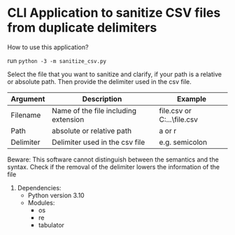 
# CLI Application to sanitize CSV files from duplicate delimiters

How to use this application?

run `python -3 -m sanitize_csv.py` 

Select the file that you want to sanitize and clarify, if your path is a relative or absolute path.
Then provide the delimiter used in the csv file.


| Argument   | Description                          | Example                     |
| -----------| ------------------------------------ | --------------------------- |
| Filename   | Name of the file including extension | file.csv or C:\...\file.csv |
| Path       | absolute or relative path            | a or r                      |
| Delimiter  | Delimiter used in the csv file       | e.g. semicolon              |


Beware: This software cannot distinguish between the semantics and the syntax. 
Check if the removal of the delimiter lowers the information of the file

1. Dependencies:
    - Python version 3.10
    - Modules:
        - os
        - re
        - tabulator

